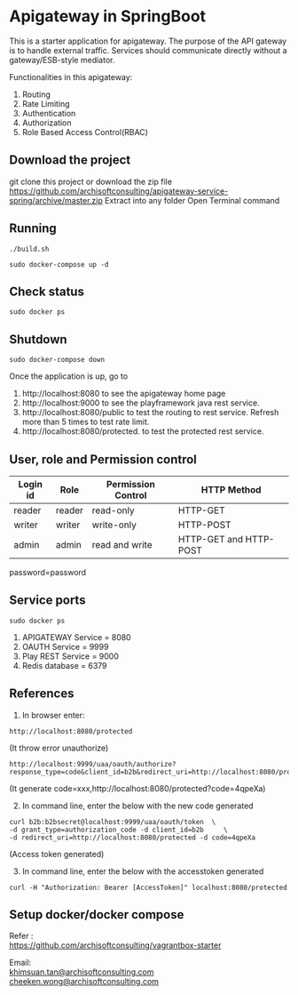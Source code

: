 # Apigateway in SpringBoot

This is a starter application for apigateway. The purpose of the API gateway is to handle external traffic.
Services should communicate directly without a gateway/ESB-style mediator.

Functionalities in this apigateway:

1. Routing
2. Rate Limiting
3. Authentication
4. Authorization
5. Role Based Access Control(RBAC)

## Download the project
git clone this project or download the zip file https://github.com/archisoftconsulting/apigateway-service-spring/archive/master.zip
Extract into any folder
Open Terminal command


## Running

```
./build.sh

sudo docker-compose up -d
```
## Check status
```
sudo docker ps
```
## Shutdown
```
sudo docker-compose down
```

Once the application is up, go to 


1. http://localhost:8080 to see the apigateway home page
2. http://localhost:9000 to see the playframework java rest service.
3. http://localhost:8080/public to test the routing to rest service. Refresh more than 5 times to test rate limit.
4. http://localhost:8080/protected. to test the protected rest service. 

## User, role and Permission control

| Login id      | Role          | Permission Control  | HTTP Method |
| ------------- | ------------- |---------------------|-------------|
| reader        | reader        | read-only           | HTTP-GET    |
| writer        | writer        | write-only          | HTTP-POST   |
| admin         | admin         | read and write      | HTTP-GET and HTTP-POST|

password=password

## Service ports

```
sudo docker ps
```

1. APIGATEWAY Service = 8080
2. OAUTH Service = 9999
3. Play REST Service = 9000
4. Redis database = 6379

## References

1. In browser enter: 
```
http://localhost:8080/protected
```
(It throw error unauthorize)
 
```
http://localhost:9999/uaa/oauth/authorize?response_type=code&client_id=b2b&redirect_uri=http://localhost:8080/protected
```
(It generate code=xxx,http://localhost:8080/protected?code=4qpeXa)

2. In command line, enter the below with the new code generated
```
curl b2b:b2bsecret@localhost:9999/uaa/oauth/token  \
-d grant_type=authorization_code -d client_id=b2b     \
-d redirect_uri=http://localhost:8080/protected -d code=4qpeXa
```
(Access token generated)

3. In command line, enter the below with the accesstoken generated
```
curl -H "Authorization: Bearer [AccessToken]" localhost:8080/protected
```

## Setup docker/docker compose

Refer :  
https://github.com/archisoftconsulting/vagrantbox-starter

Email:  
khimsuan.tan@archisoftconsulting.com  
cheeken.wong@archisoftconsulting.com
